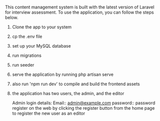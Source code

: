 This content management system is built with the latest version of Laravel for interview assessment. To use the application, you can follow the steps below.

1. Clone the app to your system
2. cp the .env file
3. set up your MySQL database
4. run migrations
5. run seeder
6. serve the application by running php artisan serve
7. also run 'npm run dev' to compile and build the frontend assets
8. the application has two users, the admin, and the editor

   Admin login details: Email:: admin@example.com
                       password:: password
   register on the web by clicking the register button from the home page to register the new user as an editor

